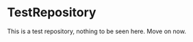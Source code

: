 TestRepository
==============

This is a test repository, nothing to be seen here. Move on now.  
 
 
   
   
   
       
                  
          
              
             
          
       
       
       
    
     
    
  
  
 
 
 
